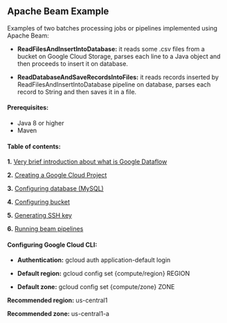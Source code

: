 ## Apache Beam Example

Examples of two batches processing jobs or pipelines implemented using Apache Beam:

* **ReadFilesAndInsertIntoDatabase:** it reads some .csv files from a bucket on Google Cloud Storage, parses each
line to a Java object and then proceeds to insert it on database.

* **ReadDatabaseAndSaveRecordsIntoFiles:** it reads records inserted by ReadFilesAndInsertIntoDatabase pipeline on database,
parses each record to String and then saves it in a file.

#### Prerequisites:

* Java 8 or higher
* Maven

#### Table of contents:

**1.** [Very brief introduction about what is Google Dataflow](/docs/dataflowIntroduction.md)

**2.** [Creating a Google Cloud Project](/docs/creatingGoogleCloudProject.md)

**3.** [Configuring database (MySQL)](/docs/creatingDatabase.md)

**4.** [Configuring bucket](/docs/creatingBucket.md)

**5.** [Generating SSH key](/docs/generatingSSHKey.md)

**6.** [Running beam pipelines](/docs/runningPipelines.md)

#### Configuring Google Cloud CLI:

* **Authentication:** gcloud auth application-default login

* **Default region:** gcloud config set {compute/region} REGION

* **Default zone:** gcloud config set {compute/zone} ZONE

**Recommended region:** us-central1

**Recommended zone:** us-central1-a